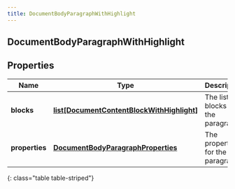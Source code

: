 ```yaml
---
title: DocumentBodyParagraphWithHighlight
---
```

## DocumentBodyParagraphWithHighlight

## Properties

|Name | Type | Description | Notes|
|------------ | ------------- | ------------- | -------------|
| **blocks** | [**list[DocumentContentBlockWithHighlight]**](DocumentContentBlockWithHighlight.html) | The list of blocks for the paragraph. | |
| **properties** | [**DocumentBodyParagraphProperties**](DocumentBodyParagraphProperties.html) | The properties for the paragraph. | [optional] |
{: class="table table-striped"}


